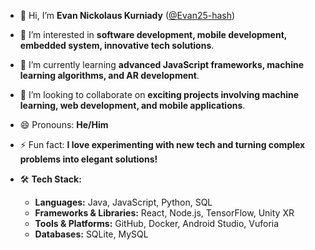 - 👋 Hi, I’m **Evan Nickolaus Kurniady** ([@Evan25-hash](https://github.com/Evan25-hash))
- 👀 I’m interested in **software development, mobile development, embedded system, innovative tech solutions**.
- 🌱 I’m currently learning **advanced JavaScript frameworks, machine learning algorithms, and AR development**.
- 💞️ I’m looking to collaborate on **exciting projects involving machine learning, web development, and mobile applications**.
- 😄 Pronouns: **He/Him**
- ⚡ Fun fact: **I love experimenting with new tech and turning complex problems into elegant solutions!**

- 🛠️ **Tech Stack:** 
  - **Languages:** Java, JavaScript, Python, SQL
  - **Frameworks & Libraries:** React, Node.js, TensorFlow, Unity XR
  - **Tools & Platforms:** GitHub, Docker, Android Studio, Vuforia
  - **Databases:** SQLite, MySQL

<!---
Evan25-hash/Evan25-hash is a ✨ special ✨ repository because its `README.md` (this file) appears on your GitHub profile.
You can click the Preview link to take a look at your changes.
--->
